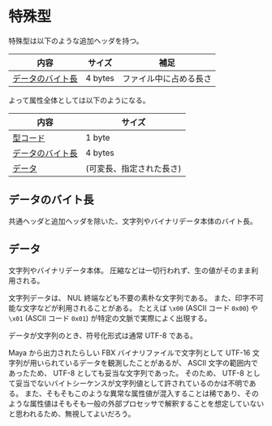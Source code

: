 # 特殊型

特殊型は以下のような追加ヘッダを持つ。

| 内容 | サイズ | 補足 |
|------|--------|------|
| [データのバイト長](#bytelen) | 4 bytes | ファイル中に占める長さ |

よって属性全体としては以下のようになる。

| 内容 | サイズ |
|------|--------|
| [型コード](README.md#type-codes) | 1 byte |
| [データのバイト長](#bytelen) | 4 bytes |
| [データ](#data) | (可変長、指定された長さ) |

## データのバイト長<span id="bytelen"><!-- --></span>

共通ヘッダと追加ヘッダを除いた、文字列やバイナリデータ本体のバイト長。

## データ<span id="data"><!-- --></span>

文字列やバイナリデータ本体。
圧縮などは一切行われず、生の値がそのまま利用される。

文字列データは、 NUL 終端なども不要の素朴な文字列である。
また、印字不可能な文字などが利用されることがある。
たとえば `\x00` (ASCII コード `0x00`) や `\x01` (ASCII コード `0x01`) が特定の文脈で実際によく出現する。

データが文字列のとき、符号化形式は通常 UTF-8 である。

Maya から出力されたらしい FBX バイナリファイルで文字列として UTF-16 文字列が用いられているデータを観測したことがあるが、 ASCII 文字の範囲内であったため、 UTF-8 としても妥当な文字列であった。
そのため、 UTF-8 として妥当でないバイトシーケンスが文字列値として許されているのかは不明である。
また、そもそもこのような異常な属性値が混入することは稀であり、そのような属性値はそもそも一般の外部プロセッサで解釈することを想定していないと思われるため、無視してよいだろう。
